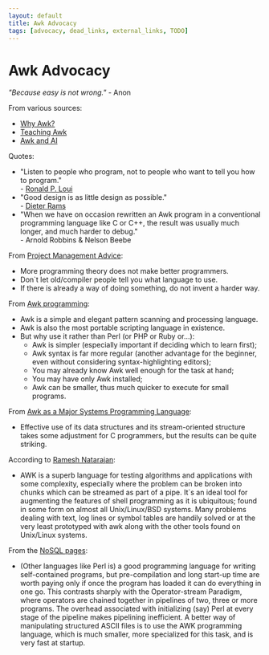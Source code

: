 ```yaml
---
layout: default
title: Awk Advocacy
tags: [advocacy, dead_links, external_links, TODO]
---
```


Awk Advocacy
============

_"Because easy is not wrong."_ - Anon

From various sources:

- [Why Awk?][source01]
- [Teaching Awk][source02]
- [Awk and AI][source03]

Quotes:

- "Listen to people who program, not to people who want to tell you how to program."  
  \- [Ronald P. Loui][rploui]
- "Good design is as little design as possible."  
  \- [Dieter Rams][drams]
- "When we have on occasion rewritten an Awk program in a conventional
  programming language like C or C++, the result was usually much longer,
  and much harder to debug."  
  \- Arnold Robbins & Nelson Beebe

From [Project Management Advice][source04]:

- More programming theory does not make better programmers.
- Don\`t let old/compiler people tell you what language to use.
- If there is already a way of doing something, do not invent a harder way.

From [Awk programming][source05]:

- Awk is a simple and elegant pattern scanning and processing language.
- Awk is also the most portable scripting language in existence.
- But why use it rather than Perl (or PHP or Ruby or...):
  - Awk is simpler (especially important if deciding which to learn
    first);
  - Awk syntax is far more regular (another advantage for the beginner,
    even without considering syntax-highlighting editors);
  - You may already know Awk well enough for the task at hand;
  - You may have only Awk installed;
  - Awk can be smaller, thus much quicker to execute for small programs.

From [Awk as a Major Systems Programming Language][source06]:

- Effective use of its data structures and its stream-oriented structure
  takes some adjustment for C programmers, but the results can be quite
  striking.

According to [Ramesh Natarajan][source07]:

- AWK is a superb language for testing algorithms and applications
  with some complexity, especially where the problem can be broken into
  chunks which can be streamed as part of a pipe. It\`s an ideal tool
  for augmenting the features of shell programming as it is ubiquitous;
  found in some form on almost all Unix/Linux/BSD systems. Many problems
  dealing with text, log lines or symbol tables are handily solved or
  at the very least prototyped with awk along with the other tools found
  on Unix/Linux systems.

From the [NoSQL pages][source08]:

- (Other languages like Perl is) a good programming language for writing
  self-contained programs, but pre-compilation and long start-up time are
  worth paying only if once the program has loaded it can do everything
  in one go. This contrasts sharply with the Operator-stream Paradigm,
  where operators are chained together in pipelines of two, three or
  more programs. The overhead associated with initializing (say) Perl at
  every stage of the pipeline makes pipelining inefficient. A better way
  of manipulating structured ASCII files is to use the AWK programming
  language, which is much smaller, more specialized for this task,
  and is very fast at startup.

[drams]:    http://en.wikipedia.org/wiki/Dieter_Rams
[rploui]:   http://www.cs.wustl.edu/~loui/
[source01]: ./whygawk.html
[source02]: ./teachingawk.html
[source03]: ./awk4ai.html
[source04]: http://www.cs.wustl.edu/~loui/cs436advice.html
[source05]: http://www.softpanorama.org/Tools/awk.shtml
[source06]: ./awksys.html
[source07]: http://www.thegeekstuff.com/2010/01/yet-another-sudoku-puzzle-solver-using-awk/
[source08]: http://www.strozzi.it/cgi-bin/CSA/tw7/I/en_US/NoSQL/Perl%20and%20NoSQL
